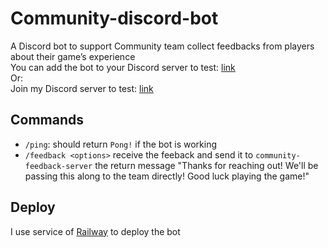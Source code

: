 # Community-discord-bot

A Discord bot to support Community team collect feedbacks from players about their game’s experience  
You can add the bot to your Discord server to test: [link](https://discord.com/api/oauth2/authorize?client_id=1183743322490142750&permissions=1084479765568&scope=bot) </br>
Or: </br> Join my Discord server to test: [link](https://discord.gg/fq7Mz6h5) 

## Commands

- `/ping`: should return `Pong!` if the bot is working
- `/feedback <options>` receive the feeback and send it to `community-feedback-server` the return message "Thanks for reaching out! We'll be passing this along to the team directly! Good luck playing the game!"

## Deploy

I use service of [Railway](https://railway.app/) to deploy the bot
